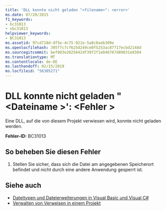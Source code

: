 ```yaml
---
title: 'DLL konnte nicht geladen "<filename>": <error>'
ms.date: 07/20/2015
f1_keywords:
- bc31013
- vbc31013
helpviewer_keywords:
- BC31013
ms.assetid: 97cd718d-df5e-4c75-921e-5a8c0aeb309e
ms.openlocfilehash: 395f7c7cf625d249ce0f5253ac87717ecbd2148d
ms.sourcegitcommit: bef803e2025642df39f2f1e046767d89031e0304
ms.translationtype: MT
ms.contentlocale: de-DE
ms.lasthandoff: 02/15/2019
ms.locfileid: "56305271"
---
```

# <a name="unable-to-load-dll-filename-error"></a>DLL konnte nicht geladen "\<Dateiname >': \<Fehler >
Eine DLL, auf die von diesem Projekt verwiesen wird, konnte nicht geladen werden.  
  
 **Fehler-ID:** BC31013  
  
## <a name="to-correct-this-error"></a>So beheben Sie diesen Fehler  
  
1.  Stellen Sie sicher, dass sich die Datei am angegebenen Speicherort befindet und nicht durch eine andere Anwendung gesperrt ist.  
  
## <a name="see-also"></a>Siehe auch
- [Dateitypen und Dateierweiterungen in Visual Basic und Visual C#](https://docs.microsoft.com/previous-versions/visualstudio/visual-studio-2010/8k0zafxb(v=vs.100))
- [Verwalten von Verweisen in einem Projekt](/visualstudio/ide/managing-references-in-a-project)
